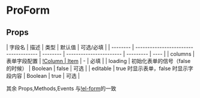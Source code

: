 <!--
 * @Author: zoufengfan
 * @Date: 2022-06-15 16:31:21
 * @LastEditTime: 2022-06-15 17:02:46
 * @LastEditors: zoufengfan
-->

# ProForm

## Props

| 字段名   | 描述                                  | 类型     | 默认值                  | 可选/必填 |
| -------- | ------------------------------------- | -------- | ----------------------- | --------- | ---- |
| columns  | 表单字段配置                          | [!Column | Item](../ItemConfig.md) | -         | 必填 |
| loading  | 初始化表单的信号（false 的时候）      | Boolean  | false                   | 可选      |
| editable | true 时显示表单，false 时显示字段内容 | Boolean  | true                    | 可选      |

其余 Props,Methods,Events 与[!el-form](https://element.eleme.cn/#/zh-CN/component/form)的一致
